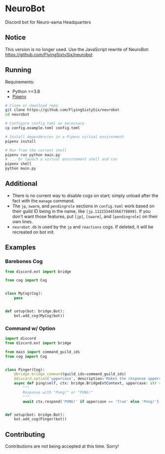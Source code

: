 # NeuroBot

Discord bot for Neuro-sama Headquarters

## Notice

This version is no longer used. Use the JavaScript rewrite of NeuroBot: https://github.com/FlyingSixtySix/neurobot

## Running

Requirements:
- Python >=3.8
- [Pipenv](https://pipenv.pypa.io/en/latest/)

```sh
# Clone or download repo
git clone https://github.com/FlyingSixtySix/neurobot
cd neurobot

# Configure config.toml as necessary
cp config.example.toml config.toml

# Install dependencies in a Pipenv virtual environment
pipenv install

# Run from the current shell
pipenv run python main.py
# ... Or launch a virtual environment shell and run
pipenv shell
python main.py
```

## Additional

- There is no current way to disable cogs on start; simply unload after the fact with the `manage` command.
- The `jp`, `swarm`, and `pendingrole` sections in `config.toml` work based on their guild ID being in the name, like `[jp.112233445566778899]`. If you don't want those features, put `[jp]`, `[swarm]`, and `[pendingrole]` on their own lines.
- `neurobot.db` is used by the `jp` and `reactions` cogs. If deleted, it will be recreated on bot init.

## Examples
### Barebones Cog
```py
from discord.ext import bridge

from cog import Cog


class MyCog(Cog):
    pass


def setup(bot: bridge.Bot):
    bot.add_cog(MyCog(bot))

```
### Command w/ Option
```py
import discord
from discord.ext import bridge

from main import command_guild_ids
from cog import Cog


class Pinger(Cog):
    @bridge.bridge_command(guild_ids=command_guild_ids)
    @discord.option('uppercase', description='Makes the response uppercase', choices=['True', 'False'])
    async def ping(self, ctx: bridge.BridgeExtContext, uppercase: str = 'False'):
        """
        Response with "Pong!" or "PONG!"
        """
        await ctx.respond('PONG!' if uppercase == 'True' else 'Pong!')


def setup(bot: bridge.Bot):
    bot.add_cog(Pinger(bot))

```

## Contributing

Contributions are not being accepted at this time. Sorry!
